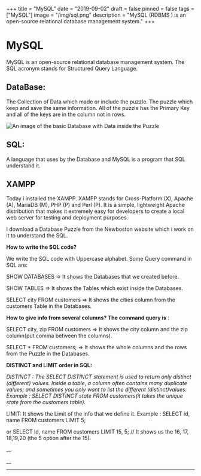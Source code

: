 +++
title = "MySQL"
date = "2019-09-02"
draft = false
pinned = false
tags = ["MySQL"]
image = "/img/sql.png"
description = "MySQL (RDBMS ) is an open-source relational database management system."
+++
# MySQL

MySQL is an open-source relational database management system. The SQL acronym stands for Structured Query Language. 

## DataBase:

The Collection of Data which made or include the puzzle. The puzzle which keep and save the same information. All of the puzzle has the Primary Key and all of the keys are in the column not in rows. 

![An image of the basic Database with Data inside the Puzzle](/img/screen-shot-2019-09-03-at-14.32.15.png)

## SQL:

A language that uses by the Database and MySQL is a program that SQL understand it.

##  XAMPP

Today i installed the XAMPP.  XAMPP stands for Cross-Platform (X), Apache (A), MariaDB (M), PHP (P) and Perl (P). It is a simple, lightweight Apache distribution that makes it extremely easy for developers to create a local web server for testing and deployment purposes.

I download a Database Puzzle from the Newboston  website which i work on it to understand the SQL.

**How to write the SQL code?**

We write the SQL code with Uppercase  alphabet. Some Query command in SQL are:

SHOW DATABASES => It shows the Databases that we created before.

SHOW TABLES => It shows the Tables which exist inside the Databases.

SELECT city FROM customers => It shows the cities column from the  customers Table in the  Databases.

**How to give info from several columns? The command query is** :

SELECT city, zip FROM customers => It shows the city column and the zip column(put comma between the columns).

SELECT *  FROM customers; => It shows the whole columns and the rows from the Puzzle in the Databases.

**DISTINCT and LIMIT order in SQL:**

_DISTINCT : The SELECT DISTINCT statement is used to return only distinct (different) values. Inside a table, a column often contains many duplicate values; and sometimes you only want to list the different (distinct)values. Example : SELECT DISTINCT state FROM customers(it takes the unique state from the customers table)._

LIMIT: It shows the Limit of the info that we define it.  Example : SELECT id, name FROM customers LIMIT 5;

or SELECT id, name FROM customers LIMIT 15, 5;  // It shows us the 16, 17, 18,19,20 (the 5 option after the 15).

__

__

****
